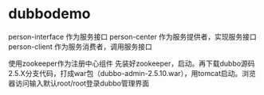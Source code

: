 # dubbodemo
person-interface 作为服务接口
person-center 作为服务提供者，实现服务接口
person-client 作为服务消费者，调用服务接口

使用zookeeper作为注册中心组件
先装好zookeeper，启动。再下载dubbo源码2.5.X分支代码，打成war包（dubbo-admin-2.5.10.war），用tomcat启动。浏览器访问输入默认root/root登录dubbo管理界面

